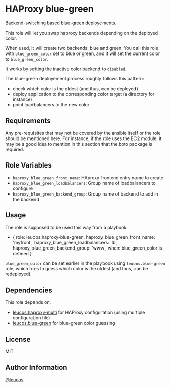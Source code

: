 HAProxy blue-green
==================

Backend-switching based [blue-green](http://martinfowler.com/bliki/BlueGreenDeployment.html) deployements.

This role will let you swap haproxy backends depending on the deployed color.

When used, it will create two backends: blue and green. You call this role with `blue_green_color` set to blue or green, and it will set the current color to `blue_green_color`.

It works by setting the inactive color backend to `disabled`.

The blue-green deployement process roughly follows this pattern:
- check which color is the oldest (and thus, can be deployed)
- deploy application to the corresponding color target (a directory for instance)
- point loadbalancers to the new color

Requirements
------------

Any pre-requisites that may not be covered by the ansible itself or the role should be mentioned here. For instance, if the role uses the EC2 module, it may be a good idea to mention in this section that the boto package is required.

Role Variables
--------------

  - `haproxy_blue_green_front_name`: HAproxy frontend entry name to create
  - `haproxy_blue_green_loadbalancers`: Group name of loadbalancers to configure
  - `haproxy_blue_green_backend_group`: Group name of backend to add in the backend

Usage
-----

The role is supposed to be used this way from a playbook:

   - { role: leucos.haproxy-blue-green,
       haproxy_blue_green_front_name: 'myfront',
       haproxy_blue_green_loadbalancers: 'lb',
       haproxy_blue_green_backend_group: 'www',
       when: blue_green_color is defined }

`blue_green_color` can be set earlier in the playbook using `leucos.blue-green` role, which tries to guess which color is the oldest (and thus, can be redeployed).

Dependencies
------------

This role depends on:
- [leucos.haproxy-multi](https://github.com/leucos/ansible-haproxy-multi) for HAProxy configuration (using multiple configuration file)
- [leucos.blue-green](https://github.com/leucos/ansible-blue-green) for blue-green color guessing 

License
-------

MIT

Author Information
------------------

[@leucos](https://github.com/leucos)
